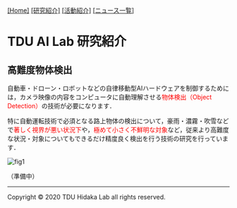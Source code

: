 [1]: /TDU-AI-Lab/
[2]: /TDU-AI-Lab/research/
[3]: /TDU-AI-Lab/activity/
[4]: /TDU-AI-Lab/news/
[[Home]][1] [[研究紹介]][2] [[活動紹介]][3] [[ニュース一覧]][4]

# TDU AI Lab 研究紹介

## 高難度物体検出

自動車・ドローン・ロボットなどの自律移動型AIハードウェアを制御するためには，カメラ映像の内容をコンピュータに自動理解させる<span style="color:#FF0000;">物体検出（Object Detection）</span>の技術が必要になります．

特に自動運転技術で必須となる路上物体の検出について，豪雨・濃霧・吹雪などで<span style="color:#FF0000;">著しく視界が悪い状況下</span>や，<span style="color:#FF0000;">極めて小さく不鮮明な対象</span>など，従来より高難度な状況・対象についてもできるだけ精度良く検出を行う技術の研究を行っています．

![fig1](https://www.cse.dendai.ac.jp/faculty/5divisions/ru/course/mi/hidaka/github_pages/img1.jpg)

（準備中）


---
Copyright &copy; 2020 TDU Hidaka Lab all rights reserved. 
